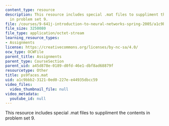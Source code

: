 ```yaml
---
content_type: resource
description: This resource includes special .mat files to suppliment the contents
  in problem set 9.
file: /courses/9-641j-introduction-to-neural-networks-spring-2005/a1c9bbb231210ed0227ee44935dbcc59_ps9faces.mat
file_size: 3250080
file_type: application/octet-stream
learning_resource_types:
- Assignments
license: https://creativecommons.org/licenses/by-nc-sa/4.0/
ocw_type: OCWFile
parent_title: Assignments
parent_type: CourseSection
parent_uid: a45d878e-0189-d0fd-46e1-dbf8ad68879f
resourcetype: Other
title: ps9faces.mat
uid: a1c9bbb2-3121-0ed0-227e-e44935dbcc59
video_files:
  video_thumbnail_file: null
video_metadata:
  youtube_id: null
---
```

This resource includes special .mat files to suppliment the contents in problem set 9.